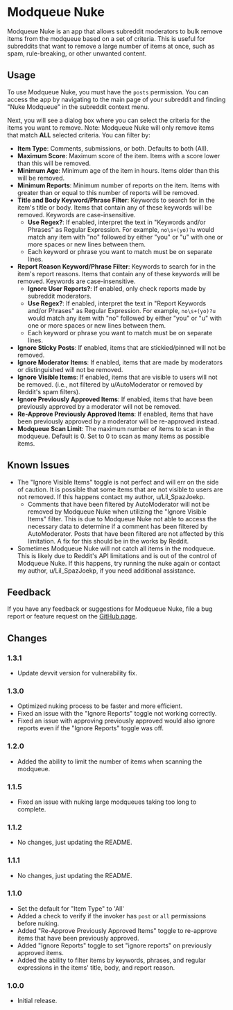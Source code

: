 # Modqueue Nuke

Modqueue Nuke is an app that allows subreddit moderators to bulk remove items from the modqueue based on a set of
criteria. This is useful for subreddits that want to remove a large number of items at once, such as spam,
rule-breaking, or other unwanted content.

## Usage

To use Modqueue Nuke, you must have the `posts` permission. You can access the app by navigating to the main page of
your subreddit and finding "Nuke Modqueue" in the subreddit context menu.

Next, you will see a dialog box where you can select the criteria for the items you want to remove. Note: Modqueue Nuke
will only remove items that match **ALL** selected criteria. You can filter by:

- **Item Type**: Comments, submissions, or both. Defaults to both (All).
- **Maximum Score**: Maximum score of the item. Items with a score lower than this will be removed.
- **Minimum Age**: Minimum age of the item in hours. Items older than this will be removed.
- **Minimum Reports**: Minimum number of reports on the item. Items with greater than or equal to this number of reports
  will be removed.
- **Title and Body Keyword/Phrase Filter**: Keywords to search for in the item's title or body. Items that contain any
  of these keywords will be removed. Keywords are case-insensitive.
    - **Use Regex?**: If enabled, interpret the text in "Keywords and/or Phrases" as Regular Expression. For
      example, `no\s+(yo)?u` would match any item with "no" followed by either "you" or "u" with one or more spaces or
      new lines between them.
    - Each keyword or phrase you want to match must be on separate lines.
- **Report Reason Keyword/Phrase Filter**: Keywords to search for in the item's report reasons. Items that contain any
  of these keywords will be removed. Keywords are case-insensitive.
    - **Ignore User Reports?**: If enabled, only check reports made by subreddit moderators.
    - **Use Regex?**: If enabled, interpret the text in "Report Keywords and/or Phrases" as Regular Expression. For
      example, `no\s+(yo)?u` would match any item with "no" followed by either "you" or "u" with one or more spaces or
      new lines between them.
    - Each keyword or phrase you want to match must be on separate lines.
- **Ignore Sticky Posts**: If enabled, items that are stickied/pinned will not be removed.
- **Ignore Moderator Items**: If enabled, items that are made by moderators or distinguished will not be removed.
- **Ignore Visible Items**: If enabled, items that are visible to users will not be removed. (i.e., not filtered by
  u/AutoModerator or removed by Reddit's spam filters).
- **Ignore Previously Approved Items**: If enabled, items that have been previously approved by a moderator will not be
  removed.
- **Re-Approve Previously Approved Items**: If enabled, items that have been previously approved by a moderator will be
  re-approved instead.
- **Modqueue Scan Limit**: The maximum number of items to scan in the modqueue. Default is 0. Set to 0 to scan as many
  items as possible items.

## Known Issues

- The "Ignore Visible Items" toggle is not perfect and will err on the side of caution. It is possible that some items
  that are not visible to users are not removed. If this happens contact my author, u/Lil_SpazJoekp.
    - Comments that have been filtered by AutoModerator will not be removed by Modqueue Nuke when utilizing the "Ignore
      Visible Items" filter. This is due to Modqueue Nuke not able to access the necessary data to determine if a
      comment has been filtered by AutoModerator. Posts that have been filtered are not affected by this limitation. A
      fix for this should be in the works by Reddit.
- Sometimes Modqueue Nuke will not catch all items in the modqueue. This is likely due to Reddit's API limitations and
  is out of the control of Modqueue Nuke. If this happens, try running the nuke again or contact my author,
  u/Lil_SpazJoekp, if you need additional assistance.

## Feedback

If you have any feedback or suggestions for Modqueue Nuke, file a bug report or feature request on
the [GitHub page](https://github.com/LilSpazJoekp/Modqueue-Nuke).

## Changes

### 1.3.1

- Update devvit version for vulnerability fix.

### 1.3.0

- Optimized nuking process to be faster and more efficient.
- Fixed an issue with the "Ignore Reports" toggle not working correctly.
- Fixed an issue with approving previously approved would also ignore reports even if the "Ignore Reports" toggle was
  off.

### 1.2.0

- Added the ability to limit the number of items when scanning the modqueue.

### 1.1.5

- Fixed an issue with nuking large modqueues taking too long to complete.

### 1.1.2

- No changes, just updating the README.

### 1.1.1

- No changes, just updating the README.

### 1.1.0

- Set the default for "Item Type" to 'All'
- Added a check to verify if the invoker has `post` or `all` permissions before nuking.
- Added "Re-Approve Previously Approved Items" toggle to re-approve items that have been previously approved.
- Added "Ignore Reports" toggle to set "ignore reports" on previously approved items.
- Added the ability to filter items by keywords, phrases, and regular expressions in the items' title, body, and report
  reason.

### 1.0.0

- Initial release.
